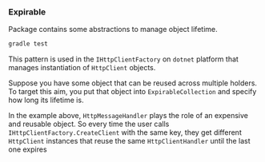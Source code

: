 ### Expirable

Package contains some abstractions to manage object lifetime.

```sh
gradle test
```

This pattern is used in the `IHttpClientFactory` on `dotnet` platform that manages instantiation of `HttpClient` objects.

Suppose you have some object that can be reused across multiple holders. To target this aim, you put that object
into `ExpirableCollection` and specify how long its lifetime is.

In the example above, `HttpMessageHandler` plays the role of an expensive and reusable object. So every time the user calls `IHttpClientFactory.CreateClient` with the same key, they get different `HttpClient` instances that reuse the same `HttpClientHandler` until the last one expires
